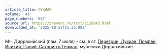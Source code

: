 ```yaml
---
article_title: ЛУКИАН
volume: '41'
page_numbers: '627'
source_url: https://pravenc.ru/text/2110843.html
downloaded_at: '2025-10-13T15:36:09Z'
---
```


Мч. Диррахийский (пам. 7 июля) - см. в ст. [Перегрин, Лукиан, Помпей, Исихий, Папий, Саторин и Герман](<https://pravenc.ru/text/Перегрин  Лукиан  Помпей  Исихий  Папий  Саторин и Герман.html>), мученики Диррахийские.
